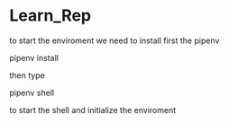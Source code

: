 # Learn_Rep
to start the enviroment we need to install first the pipenv

pipenv install

then type

pipenv shell

to start the shell and initialize the enviroment


